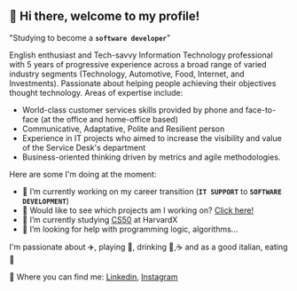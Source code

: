 ## :wave: Hi there, welcome to my profile!

"Studying to become a **`software developer`**"

English enthusiast and Tech-savvy Information Technology professional with 5 years of progressive experience across a broad range of varied industry segments (Technology, Automotive, Food, Internet, and Investments). Passionate about helping people achieving their objectives thought technology. Areas of expertise include:

- World-class customer services skills provided by phone and face-to-face (at the office and home-office based)
- Communicative, Adaptative, Polite and Resilient person
- Experience in IT projects who aimed to increase the visibility and value of the Service Desk's department
- Business-oriented thinking driven by metrics and agile methodologies.

Here are some I'm doing at the moment:

- 🔭 I’m currently working on my career transition (**`IT SUPPORT`** to **`SOFTWARE DEVELOPMENT`**)
- 🚀 Would like to see which projects am I working on? [Click here!](https://github.com/vfeltrin89?tab=projects)
- 🌱 I’m currently studying [CS50](https://cs50.harvard.edu/) at HarvardX
- 🤔 I’m looking for help with programming logic, algorithms...

I'm passionate about :airplane:, playing :drum:, drinking :beer:,:coffee: and as a good italian, eating :pizza:

:european_post_office: Where you can find me: [Linkedin](https://www.linkedin.com/in/vfeltrin/), [Instagram](https://www.instagram.com/vinifeltrin)
